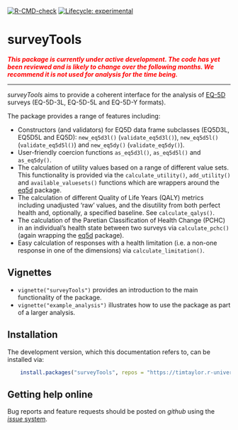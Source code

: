 
<!-- README.md is generated from README.Rmd. Please edit that file -->
<!-- badges: start -->

<a href="https://github.com/TimTaylor/surveyTools/actions" class="pkgdown-devel"><img src="https://github.com/TimTaylor/surveyTools/workflows/R-CMD-check/badge.svg" alt="R-CMD-check" /></a>
[![Lifecycle:
experimental](https://img.shields.io/badge/lifecycle-experimental-orange.svg)](https://lifecycle.r-lib.org/articles/stages.html#experimental)
<!-- badges: end -->

# surveyTools

<span style="color:red"> ***This package is currently under active
development. The code has yet been reviewed and is likely to change over
the following months. We recommend it is not used for analysis for the
time being.*** </span>

------------------------------------------------------------------------

*surveyTools* aims to provide a coherent interface for the analysis of
[EQ-5D](https://euroqol.org/eq-5d-instruments) surveys (EQ-5D-3L,
EQ-5D-5L and EQ-5D-Y formats).

The package provides a range of features including:

-   Constructors (and validators) for EQ5D data frame subclasses
    (EQ5D3L, EQ5D5L and EQ5D): `new_eq5d3l()` (`validate_eq5d3l()`),
    `new_eq5d5l()` (`validate_eq5d5l()`) and `new_eq5dy()`
    (`validate_eq5dy()`).
-   User-friendly coercion functions `as_eq5d3l()`, `as_eq5d5l()` and
    `as_eq5dy()`.
-   The calculation of utility values based on a range of different
    value sets. This functionality is provided via the
    `calculate_utility()`, `add_utility()` and `available_valuesets()`
    functions which are wrappers around the
    [eq5d](https://cran.r-project.org/package=eq5d) package.
-   The calculation of different Quality of Life Years (QALY) metrics
    including unadjusted ‘raw’ values, and the disutility from both
    perfect health and, optionally, a specified baseline. See
    `calculate_qalys()`.
-   The calculation of the Paretian Classification of Health Change
    (PCHC) in an individual’s health state between two surveys via
    `calculate_pchc()` (again wrapping the
    [eq5d](https://cran.r-project.org/package=eq5d) package).
-   Easy calculation of responses with a health limitation (i.e. a
    non-one response in one of the dimensions) via
    `calculate_limitation()`.

## Vignettes

-   `vignette("surveyTools")` provides an introduction to the main
    functionality of the package.
-   `vignette("example_analysis")` illustrates how to use the package as
    part of a larger analysis.

## Installation

The development version, which this documentation refers to, can be
installed via:

<div class="pkgdown-devel">

``` r
    install.packages("surveyTools", repos = "https://timtaylor.r-universe.dev")
```

</div>

## Getting help online

Bug reports and feature requests should be posted on *github* using the
[*issue* system](https://github.com/TimTaylor/surveyTools/issues).
